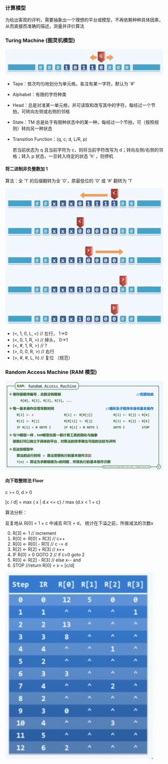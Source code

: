 ### 计算模型

为给出客观的评判，需要抽象出一个理想的平台或模型，不再依赖种种具体因素，从而直接而准确的描述，测量并评价算法



 ### Turing Machine (图灵机模型)

![](./../images/introduction/turing_machine_1.png)

- Tape：依次均匀地划分为单元格，各注有某一字符，默认为 '#'

- Alphabet：有限的字符种类

- Head：总是对准某一单元格，并可读取和改写其中的字符，每经过一个节拍，可转向左侧或右侧的邻格

- State：TM 总是处于有限种状态中的某一种，每经过一个节拍，可（按照规则）转向另一种状态

- Transition Function：(q, c; d, L/R, p)

  若当前状态为  q 且当前字符为 c，则将当前字符改写为 d；转向左侧/右侧的邻格；转入 p 状态，一旦转入待定的状态 'h' ，则停机

#### 将二进制非负整数加 1

算法：全 '1' 的后缀翻转为全 '0'，原最低位的 '0' 或 '#' 翻转为 '1'

![](../images/introduction/turing_machine_2.png)

- (<, 1, 0, L, <) // 左行， 1->0
- (<, 0, 1, R, >) // 掉头， 0->1
- (<, #, 1, R, >) // ?
- (>, 0, 0, R, >) // 右行
- (>, #, #, L, h) // 复位 （规范）



### Random Access Machine (RAM 模型)

![](../images/introduction/random_access_machine_1.png)

#### 向下取整除法 Floor

c >= 0, d > 0

[c / d] = max { x | d.x <= c} / max {d.x < 1 + c}

算法分析：

反复地从 R[0] = 1 + c 中减去 R[1] = d， 统计在下溢之前，所做减法的次数x

0. R[3] <- 1 			// increment
1. R[0] <- R[0] + R[3]         // c++
2. R[0] <- R[0] - R[1]          // c -= d
3. R[2] <- R[2] + R[3]         // x++
4. IF R[0] > 0 GOTO 2        // if c>0 goto 2
5. R[0] <- R[2] - R[3]           // else x-- and
6. STOP                               //return R[0] = x = [c/d]

![](../images/introduction/random_access_machine_2.png)

